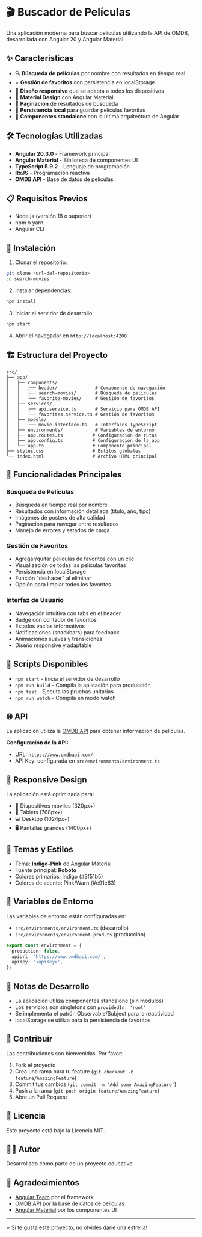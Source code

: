 # 🎬 Buscador de Películas

Una aplicación moderna para buscar películas utilizando la API de OMDB, desarrollada con Angular 20 y Angular Material.

## ✨ Características

- 🔍 **Búsqueda de películas** por nombre con resultados en tiempo real
- ⭐ **Gestión de favoritos** con persistencia en localStorage
- 📱 **Diseño responsive** que se adapta a todos los dispositivos
- 🎨 **Material Design** con Angular Material
- 🔄 **Paginación** de resultados de búsqueda
- 💾 **Persistencia local** para guardar películas favoritas
- 🚀 **Componentes standalone** con la última arquitectura de Angular

## 🛠️ Tecnologías Utilizadas

- **Angular 20.3.0** - Framework principal
- **Angular Material** - Biblioteca de componentes UI
- **TypeScript 5.9.2** - Lenguaje de programación
- **RxJS** - Programación reactiva
- **OMDB API** - Base de datos de películas

## 📋 Requisitos Previos

- Node.js (versión 18 o superior)
- npm o yarn
- Angular CLI

## 🚀 Instalación

1. Clonar el repositorio:

```bash
git clone <url-del-repositorio>
cd search-movies
```

2. Instalar dependencias:

```bash
npm install
```

3. Iniciar el servidor de desarrollo:

```bash
npm start
```

4. Abrir el navegador en `http://localhost:4200`

## 🏗️ Estructura del Proyecto

```
src/
├── app/
│   ├── components/
│   │   ├── header/              # Componente de navegación
│   │   ├── search-movies/       # Búsqueda de películas
│   │   └── favorite-movies/     # Gestión de favoritos
│   ├── services/
│   │   ├── api.service.ts       # Servicio para OMDB API
│   │   └── favorites.service.ts # Gestión de favoritos
│   ├── models/
│   │   └── movie.interface.ts   # Interfaces TypeScript
│   ├── environments/            # Variables de entorno
│   ├── app.routes.ts           # Configuración de rutas
│   ├── app.config.ts           # Configuración de la app
│   └── app.ts                  # Componente principal
├── styles.css                  # Estilos globales
└── index.html                  # Archivo HTML principal
```

## 🎯 Funcionalidades Principales

### Búsqueda de Películas

- Búsqueda en tiempo real por nombre
- Resultados con información detallada (título, año, tipo)
- Imágenes de posters de alta calidad
- Paginación para navegar entre resultados
- Manejo de errores y estados de carga

### Gestión de Favoritos

- Agregar/quitar películas de favoritos con un clic
- Visualización de todas las películas favoritas
- Persistencia en localStorage
- Función "deshacer" al eliminar
- Opción para limpiar todos los favoritos

### Interfaz de Usuario

- Navegación intuitiva con tabs en el header
- Badge con contador de favoritos
- Estados vacíos informativos
- Notificaciones (snackbars) para feedback
- Animaciones suaves y transiciones
- Diseño responsive y adaptable

## 🔧 Scripts Disponibles

- `npm start` - Inicia el servidor de desarrollo
- `npm run build` - Compila la aplicación para producción
- `npm test` - Ejecuta las pruebas unitarias
- `npm run watch` - Compila en modo watch

## 🌐 API

La aplicación utiliza la [OMDB API](http://www.omdbapi.com/) para obtener información de películas.

**Configuración de la API:**

- URL: `https://www.omdbapi.com/`
- API Key: configurada en `src/environments/environment.ts`

## 📱 Responsive Design

La aplicación está optimizada para:

- 📱 Dispositivos móviles (320px+)
- 📱 Tablets (768px+)
- 💻 Desktop (1024px+)
- 🖥️ Pantallas grandes (1400px+)

## 🎨 Temas y Estilos

- Tema: **Indigo-Pink** de Angular Material
- Fuente principal: **Roboto**
- Colores primarios: Indigo (#3f51b5)
- Colores de acento: Pink/Warn (#e91e63)

## 🔐 Variables de Entorno

Las variables de entorno están configuradas en:

- `src/environments/environment.ts` (desarrollo)
- `src/environments/environment.prod.ts` (producción)

```typescript
export const environment = {
  production: false,
  apiUrl: 'https://www.omdbapi.com/',
  apiKey: '<apiKey>',
};
```

## 📝 Notas de Desarrollo

- La aplicación utiliza componentes standalone (sin módulos)
- Los servicios son singletons con `providedIn: 'root'`
- Se implementa el patrón Observable/Subject para la reactividad
- localStorage se utiliza para la persistencia de favoritos

## 🤝 Contribuir

Las contribuciones son bienvenidas. Por favor:

1. Fork el proyecto
2. Crea una rama para tu feature (`git checkout -b feature/AmazingFeature`)
3. Commit tus cambios (`git commit -m 'Add some AmazingFeature'`)
4. Push a la rama (`git push origin feature/AmazingFeature`)
5. Abre un Pull Request

## 📄 Licencia

Este proyecto está bajo la Licencia MIT.

## 👨‍💻 Autor

Desarrollado como parte de un proyecto educativo.

## 🙏 Agradecimientos

- [Angular Team](https://angular.dev) por el framework
- [OMDB API](http://www.omdbapi.com/) por la base de datos de películas
- [Angular Material](https://material.angular.dev/) por los componentes UI

---

⭐ Si te gusta este proyecto, no olvides darle una estrella!
